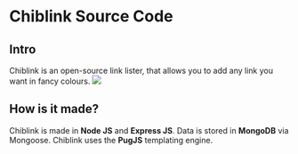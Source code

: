 # Chiblink Source Code
<h2>Intro</h2>
Chiblink is an open-source link lister, that allows you to add any link you want in fancy colours. 
<img src='https://res.cloudinary.com/dmftho0cx/image/upload/i5pz7mimdaxvpcj9p76h'>
<h2>How is it made?</h2>
Chiblink is made in <b>Node JS</b> and <b>Express JS</b>. Data is stored in <b>MongoDB</b> via Mongoose. Chiblink uses the <b>PugJS</b> templating engine.
